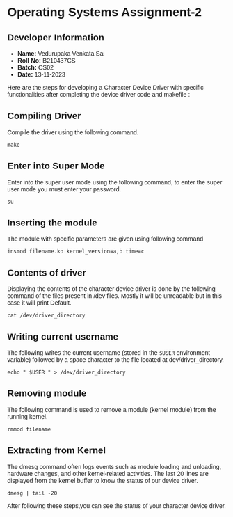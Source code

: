 <style>
  body {
    font-family: "Arial", sans-serif;
  }
</style>

# Operating Systems Assignment-2

## Developer Information

- **Name:** Vedurupaka Venkata Sai
- **Roll No:** B210437CS
- **Batch:** CS02
- **Date:** 13-11-2023

Here are the steps for developing a Character Device Driver with specific functionalities after completing the device driver code and makefile :

## Compiling Driver

Compile the driver using the following command.

`make`

## Enter into Super Mode

Enter into the super user mode using the following command, to
enter the super user mode you must enter your password.

`su`

## Inserting the module

The module with specific parameters are given using following
command

`insmod filename.ko kernel_version=a,b time=c`

## Contents of driver

Displaying the contents of the character device driver is done by
the following command of the files present in /dev files.
Mostly it will be unreadable but in this case it will print Default.

`cat /dev/driver_directory`

## Writing current username

The following writes the current username (stored in the `$USER`
environment variable) followed by a space character to the file
located at dev/driver_directory.

`echo " $USER " > /dev/driver_directory`

## Removing module

The following command is used to remove a module (kernel
module) from the running kernel.

`rmmod filename`

## Extracting from Kernel

The dmesg command often logs events such as module loading
and unloading, hardware changes, and other kernel-related
activities.
The last 20 lines are displayed from the kernel buffer to know the status of our device driver.

`dmesg | tail -20`

After following these steps,you can see the status of your character device driver.
